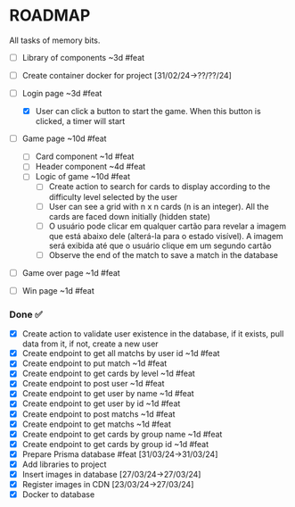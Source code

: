 # ROADMAP

All tasks of memory bits.

- [ ] Library of components ~3d #feat
- [ ] Create container docker for project [31/02/24->??/??/24]
- [ ] Login page ~3d #feat
  - [x] User can click a button to start the game. When this button is clicked, a timer will start
- [ ] Game page ~10d #feat
  - [ ] Card component ~1d #feat
  - [ ] Header component ~4d #feat
  - [ ] Logic of game ~10d #feat
    - [ ] Create action to search for cards to display according to the difficulty level selected by the user
    - [ ] User can see a grid with n x n cards (n is an integer). All the cards are faced down initially (hidden state)
    - [ ] O usuário pode clicar em qualquer cartão para revelar a imagem que está abaixo dele (alterá-la para o estado visível). A imagem será exibida até que o usuário clique em um segundo cartão
    - [ ] Observe the end of the match to save a match in the database
- [ ] Game over page ~1d #feat
- [ ] Win page ~1d #feat


### Done ✅

- [x] Create action to validate user existence in the database, if it exists, pull data from it, if not, create a new user
- [x] Create endpoint to get all matchs by user id ~1d #feat
- [x] Create endpoint to put match ~1d #feat
- [x] Create endpoint to get cards by level ~1d #feat
- [x] Create endpoint to post user ~1d #feat
- [x] Create endpoint to get user by name ~1d #feat
- [x] Create endpoint to get user by id ~1d #feat
- [x] Create endpoint to post matchs ~1d #feat
- [x] Create endpoint to get matchs ~1d #feat
- [x] Create endpoint to get cards by group name ~1d #feat
- [x] Create endpoint to get cards by group id ~1d #feat
- [x] Prepare Prisma database #feat [31/03/24->31/03/24]
- [x] Add libraries to project
- [x] Insert images in database [27/03/24->27/03/24]
- [x] Register images in CDN [23/03/24->27/03/24]
- [x] Docker to database
